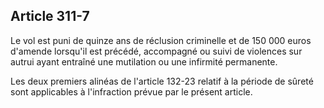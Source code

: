 Article 311-7
----
Le vol est puni de quinze ans de réclusion criminelle et de 150 000 euros
d'amende lorsqu'il est précédé, accompagné ou suivi de violences sur autrui
ayant entraîné une mutilation ou une infirmité permanente.

Les deux premiers alinéas de l'article 132-23 relatif à la période de sûreté
sont applicables à l'infraction prévue par le présent article.
